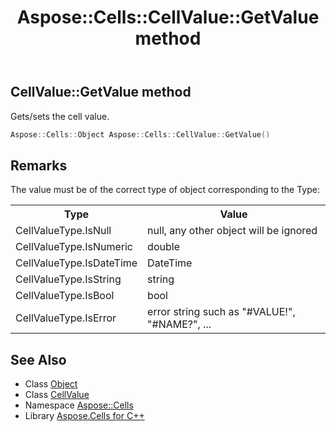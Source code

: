 ﻿---
title: Aspose::Cells::CellValue::GetValue method
linktitle: GetValue
second_title: Aspose.Cells for C++ API Reference
description: 'Aspose::Cells::CellValue::GetValue method. Gets/sets the cell value in C++.'
type: docs
weight: 800
url: /cpp/aspose.cells/cellvalue/getvalue/
---
## CellValue::GetValue method


Gets/sets the cell value.

```cpp
Aspose::Cells::Object Aspose::Cells::CellValue::GetValue()
```

## Remarks


The value must be of the correct type of object corresponding to the Type: <table><tr><th>Type </th><th>Value  </th></tr><tr><td>CellValueType.IsNull</td><td>null, any other object will be ignored  </td></tr><tr><td>CellValueType.IsNumeric</td><td>double  </td></tr><tr><td>CellValueType.IsDateTime</td><td>DateTime  </td></tr><tr><td>CellValueType.IsString</td><td>string  </td></tr><tr><td>CellValueType.IsBool</td><td>bool  </td></tr><tr><td>CellValueType.IsError</td><td>error string such as "#VALUE!", "#NAME?", ...  </td></tr></table>
## See Also

* Class [Object](../../object/)
* Class [CellValue](../)
* Namespace [Aspose::Cells](../../)
* Library [Aspose.Cells for C++](../../../)
